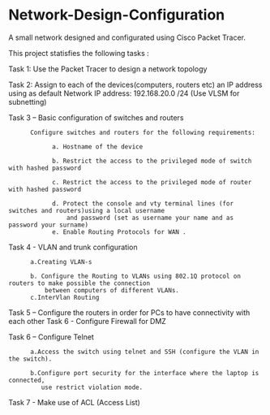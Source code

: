 # Network-Design-Configuration
A small network designed and configurated using  Cisco Packet Tracer.

This project statisfies the following tasks :

Task 1: Use the Packet Tracer to design a network topology

Task 2: Assign to each of the devices(computers, routers etc) an IP address using as default Network
        IP address: 192.168.20.0 /24 (Use VLSM for subnetting)
        
Task 3 – Basic configuration of switches and routers

          Configure switches and routers for the following requirements:
          
                a. Hostname of the device 
                
                b. Restrict the access to the privileged mode of switch with hashed password
                
                c. Restrict the access to the privileged mode of router with hashed password 
                
                d. Protect the console and vty terminal lines (for switches and routers)using a local username 
                    and password (set as username your name and as password your surname)
                e. Enable Routing Protocols for WAN .
                
Task 4 - VLAN and trunk configuration

          a.Creating VLAN-s
          
          b. Configure the Routing to VLANs using 802.1Q protocol on routers to make possible the connection
              between computers of different VLANs.
          c.InterVlan Routing     
              
Task 5 – Configure the routers in order for PCs to have connectivity with each other
Task 6 - Configure Firewall for DMZ
        
Task 6 – Configure Telnet

          a.Access the switch using telnet and SSH (configure the VLAN in the switch).
          
          b.Configure port security for the interface where the laptop is connected,
             use restrict violation mode.
Task 7 - Make use of ACL (Access List)
